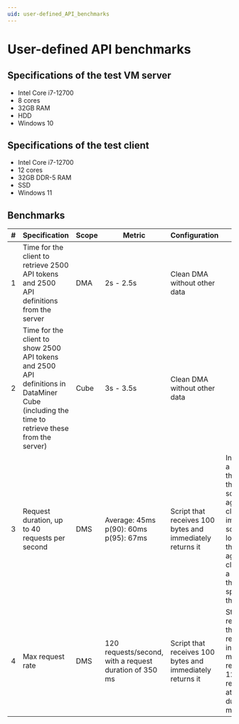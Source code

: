 ```yaml
---
uid: user-defined_API_benchmarks
---
```


# User-defined API benchmarks

## Specifications of the test VM server

- Intel Core i7-12700
- 8 cores
- 32GB RAM
- HDD
- Windows 10

## Specifications of the test client

- Intel Core i7-12700
- 12 cores
- 32GB DDR-5 RAM
- SSD
- Windows 11

## Benchmarks

| \# | Specification | Scope | Metric | Configuration | Comments
| -- | ------------- | ----- | ------ | ------------- | --------
| 1 | Time for the client to retrieve 2500 API tokens and 2500 API definitions from the server | DMA | 2s - 2.5s | Clean DMA without other data |
| 2 | Time for the client to show 2500 API tokens and 2500 API definitions in DataMiner Cube (including the time to retrieve these from the server) | Cube | 3s - 3.5s | Clean DMA without other data |
| 3 | Request duration, up to 40 requests per second | DMS | Average: 45ms<br/>p(90): 60ms<br/>p(95): 67ms | Script that receives 100 bytes and immediately returns it | In this case with a trivial script, the endpoint is the bottleneck, so the number of agents in the cluster has no impact. For scripts with a longer run time, the number of agents in the cluster will have a big impact, as the load will be spread over these agents.
| 4 | Max request rate | DMS | 120 requests/second, with a request duration of 350 ms | Script that receives 100 bytes and immediately returns it | Starting from 50 requests/second the average response time increases. The maximum is reached around 120 requests/second, at a request duration of 350 ms.
